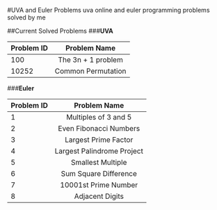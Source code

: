 #UVA and Euler Problems
uva online and euler programming problems solved by me

##Current Solved Problems
###**UVA**


  Problem ID  | Problem Name
  :------------- | :-------------:
  100  | The 3n + 1 problem
  10252  | Common Permutation


###**Euler**

  Problem ID  | Problem Name
  :------------- | :-------------:
  1  | Multiples of 3 and 5
  2  | Even Fibonacci Numbers
  3  | Largest Prime Factor
  4  | Largest Palindrome Project
  5  | Smallest Multiple
  6  | Sum Square Difference
  7  | 10001st Prime Number
  8  | Adjacent Digits